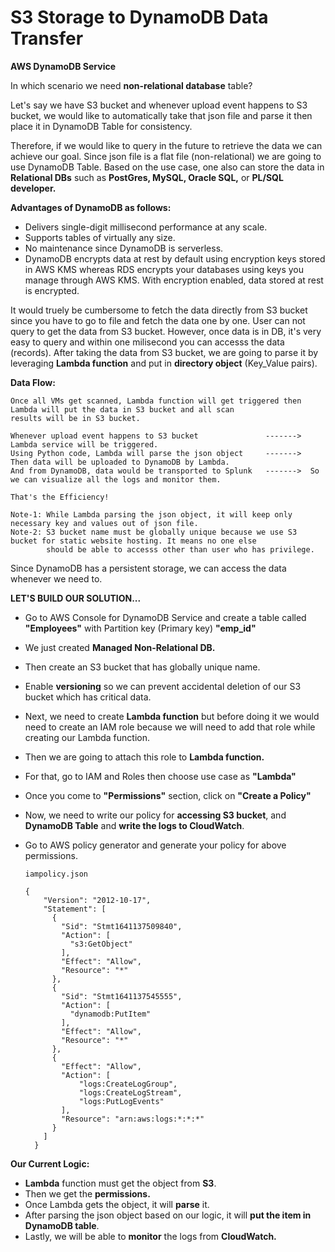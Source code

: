 # S3 Storage to DynamoDB Data Transfer

**AWS DynamoDB Service**

In which scenario we need **non-relational database** table?

Let's say we have S3 bucket and whenever upload event happens to S3 bucket, we would like to automatically take that json file and parse it then place
it in DynamoDB Table for consistency. 

Therefore, if we would like to query in the future to retrieve the data we can achieve our goal. Since json file is a flat file (non-relational) we are going to use
DynamoDB Table. Based on the use case, one also can store the data in **Relational DBs** such as **PostGres, MySQL, Oracle SQL,** or **PL/SQL developer.** 

**Advantages of DynamoDB as follows:**
   -  Delivers single-digit millisecond performance at any scale.
   -  Supports tables of virtually any size.
   -  No maintenance since DynamoDB is serverless.
   -  DynamoDB encrypts data at rest by default using encryption keys stored in AWS KMS whereas RDS encrypts your databases using keys you manage through AWS KMS.         With encryption enabled, data stored at rest is encrypted.

It would truely be cumbersome to fetch the data directly from S3 bucket since you have to go to file and fetch the data one by one. User can not query to get the data from S3 bucket. However, once data is in DB, it's very easy to query and within one milisecond you can accesss the data (records).
After taking the data from S3 bucket, we are going to parse it by leveraging **Lambda function** and put in **directory object** (Key_Value pairs).

**Data Flow:**
    
    Once all VMs get scanned, Lambda function will get triggered then Lambda will put the data in S3 bucket and all scan 
    results will be in S3 bucket. 
    
    Whenever upload event happens to S3 bucket               ------->  Lambda service will be triggered.
    Using Python code, Lambda will parse the json object     ------->  Then data will be uploaded to DynamoDB by Lambda.
    And from DynamoDB, data would be transported to Splunk   ------->  So we can visualize all the logs and monitor them.
    
    That's the Efficiency!
    
    Note-1: While Lambda parsing the json object, it will keep only necessary key and values out of json file.
    Note-2: S3 bucket name must be globally unique because we use S3 bucket for static website hosting. It means no one else 
            should be able to accesss other than user who has privilege.
    
    
Since DynamoDB has a persistent storage, we can access the data whenever we need to.    
     
**LET'S BUILD OUR SOLUTION...**

   -  Go to AWS Console for DynamoDB Service and create a table called **"Employees"** with Partition key (Primary key) **"emp_id"**
   -  We just created **Managed Non-Relational DB.**
   -  Then create an S3 bucket that has globally unique name.
   -  Enable **versioning** so we can prevent accidental deletion of our S3 bucket which has critical data.
   -  Next, we need to create **Lambda function** but before doing it we would need to create an IAM role 
      because we will need to add that role while creating our Lambda function. 
   -  Then we are going to attach this role to **Lambda function.**
   -  For that, go to IAM and Roles then choose use case as **"Lambda"**
   -  Once you come to **"Permissions"** section, click on **"Create a Policy"**
   -  Now, we need to write our policy for **accessing S3 bucket**, and **DynamoDB Table** and **write the logs to CloudWatch**.
   -  Go to AWS policy generator and generate your policy for above permissions. 

          iampolicy.json
        
          {
              "Version": "2012-10-17",
              "Statement": [
                {
                  "Sid": "Stmt1641137509840",
                  "Action": [
                    "s3:GetObject"
                  ],
                  "Effect": "Allow",
                  "Resource": "*"
                },
                {
                  "Sid": "Stmt1641137545555",
                  "Action": [
                    "dynamodb:PutItem"
                  ],
                  "Effect": "Allow",
                  "Resource": "*"
                },
                {
                  "Effect": "Allow",
                  "Action": [
                      "logs:CreateLogGroup",
                      "logs:CreateLogStream",
                      "logs:PutLogEvents"
                  ],
                  "Resource": "arn:aws:logs:*:*:*"
                }
              ]
            }
     
  **Our Current Logic:** 
   -  **Lambda** function must get the object from **S3**. 
   -  Then we get the **permissions.**
   -  Once Lambda gets the object, it will **parse** it.
   -  After parsing the json object based on our logic, it will **put the item in DynamoDB table**.
   -  Lastly, we will be able to **monitor** the logs from **CloudWatch.**











  
    
    
    
    
    
    
    
    
    
    
    
    
    
    
    
    

